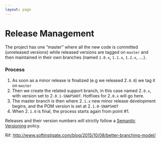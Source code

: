 ```yaml
---
layout: page
---
```


# Release Management

The project has one “master” where all the new code is committed
(unreleased versions) while released versions are tagged on `master` and
then maintained in their own branches (named `1.0.x`, `1.1.x`, `1.2.x`,
….).

### Process

1.  As soon as a minor release is finalized (e.g we released 2`.0.0`) we
    tag it on `master`
2.  Then we create the related support branch, in this case named
    2`.0.x`, with version set to 2`.0.1-SNAPSHOT`. Hotfixes for
    2`.0.x` will go here.
3.  The master branch is then where 2`.1.x` new minor release
    development begins, and the POM version is set at 2`.1.0-SNAPSHOT`
4.  When 2`.1.0` is final, the process starts again from point \#1.

Releases and their version numbers will strictly follow a [Semantic
Versioning](http://semver.org/) policy.

Rif: <http://www.softinstigate.com/blog/2015/10/08/better-branching-model/>
